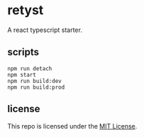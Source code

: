 # retyst

A react typescript starter.

## scripts

```shell
npm run detach
npm start
npm run build:dev
npm run build:prod
```

## license

This repo is licensed under the [MIT License](LICENSE).
